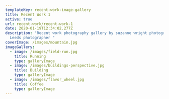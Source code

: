 ```yaml
---
templateKey: recent-work-image-gallery
title: Recent Work 1
active: true
url: recent-work/recent-work-1
date: 2020-01-19T12:34:02.277Z
description: "Recent work photography gallery by suzanne wright photographer,
  Leeds photographer "
coverImage: /images/mountain.jpg
imageGallery:
  - image: /images/field-run.jpg
    title: Running
    type: galleryImage
  - image: /images/buildings-perspective.jpg
    title: Building
    type: galleryImage
  - image: /images/flavor_wheel.jpg
    title: Coffee
    type: galleryImage
---
```

